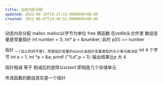 ```yaml
---
title: 动态内存分配
updated: 2022-08-19T19:37:13.0000000+08:00
created: 2022-08-07T14:40:52.0000000+08:00
---
```


动态内存分配
malloc malloc以字节为单位
free
俩函数
在stdlib头文件里
数组变量是常量指针
int number = 3;
int\* p = &number;
此时 p\[0\] == number

指针 <sub>+ 1 加上的并不是1，而是指针变量的sizeof,由指针变量类型的大小单元格决定</sub>
int 4 个字节
int a = 1;
int \*p = &a;
printf ("%d",p + 1);
输出结果比p 大 4

指针相减 等于 相减后的差除以sizeof
即相差几个存储单元

传进函数的数组其实是一个指针
